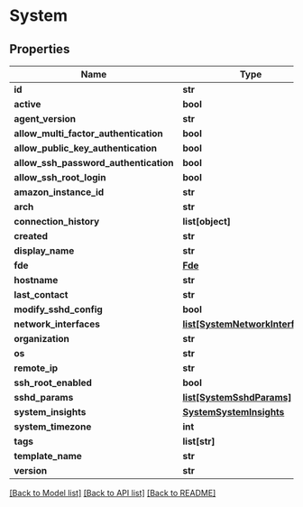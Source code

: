# System

## Properties
Name | Type | Description | Notes
------------ | ------------- | ------------- | -------------
**id** | **str** |  | [optional] 
**active** | **bool** |  | [optional] 
**agent_version** | **str** |  | [optional] 
**allow_multi_factor_authentication** | **bool** |  | [optional] 
**allow_public_key_authentication** | **bool** |  | [optional] 
**allow_ssh_password_authentication** | **bool** |  | [optional] 
**allow_ssh_root_login** | **bool** |  | [optional] 
**amazon_instance_id** | **str** |  | [optional] 
**arch** | **str** |  | [optional] 
**connection_history** | **list[object]** |  | [optional] 
**created** | **str** |  | [optional] 
**display_name** | **str** |  | [optional] 
**fde** | [**Fde**](Fde.md) |  | [optional] 
**hostname** | **str** |  | [optional] 
**last_contact** | **str** |  | [optional] 
**modify_sshd_config** | **bool** |  | [optional] 
**network_interfaces** | [**list[SystemNetworkInterfaces]**](SystemNetworkInterfaces.md) |  | [optional] 
**organization** | **str** |  | [optional] 
**os** | **str** |  | [optional] 
**remote_ip** | **str** |  | [optional] 
**ssh_root_enabled** | **bool** |  | [optional] 
**sshd_params** | [**list[SystemSshdParams]**](SystemSshdParams.md) |  | [optional] 
**system_insights** | [**SystemSystemInsights**](SystemSystemInsights.md) |  | [optional] 
**system_timezone** | **int** |  | [optional] 
**tags** | **list[str]** |  | [optional] 
**template_name** | **str** |  | [optional] 
**version** | **str** |  | [optional] 

[[Back to Model list]](../README.md#documentation-for-models) [[Back to API list]](../README.md#documentation-for-api-endpoints) [[Back to README]](../README.md)



